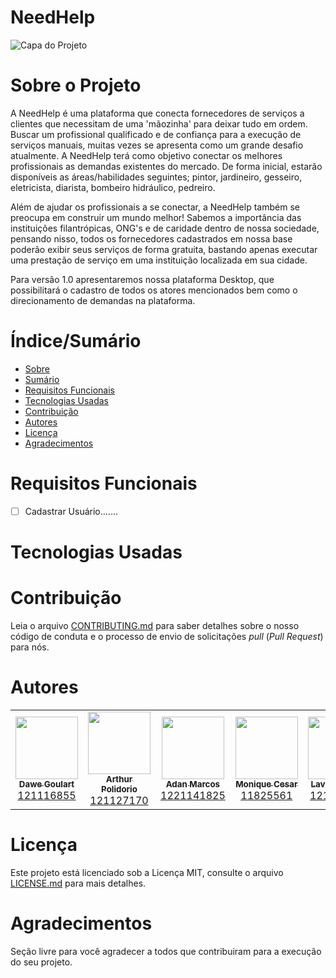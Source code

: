 # NeedHelp


![Capa do Projeto](https://i.ibb.co/ScQSTJP/NEEdHelp.png)

# Sobre o Projeto

A NeedHelp é uma plataforma que conecta fornecedores de serviços a clientes que necessitam de uma 'mãozinha' para deixar tudo em ordem. Buscar um profissional qualificado e de confiança para a execução de serviços manuais, muitas vezes se apresenta como um grande desafio atualmente. A NeedHelp terá como objetivo conectar os melhores profissionais as demandas existentes do mercado. De forma inicial,  estarão disponíveis as áreas/habilidades seguintes; pintor, jardineiro, gesseiro, eletricista, diarista, bombeiro hidráulico, pedreiro.

Além de ajudar os profissionais a se conectar, a NeedHelp também se preocupa em construir um mundo melhor! Sabemos a importância das instituições filantrópicas, ONG's e  de caridade dentro de nossa sociedade, pensando nisso, todos os fornecedores cadastrados em nossa base poderão exibir seus serviços de forma gratuita, bastando apenas executar uma prestação de serviço em uma instituição localizada em sua cidade.

Para versão 1.0 apresentaremos nossa plataforma Desktop, que possibilitará o cadastro de todos os atores mencionados bem como o direcionamento de demandas na plataforma.


# Índice/Sumário

* [Sobre](#sobre-o-projeto)
* [Sumário](#índice/sumário)
* [Requisitos Funcionais](#requisitos-funcionais)
* [Tecnologias Usadas](#tecnologias-usadas)
* [Contribuição](#contribuição)
* [Autores](#autores)
* [Licença](#licença)
* [Agradecimentos](#agradecimentos)


# Requisitos Funcionais 

- [ ] Cadastrar Usuário.......


# Tecnologias Usadas


# Contribuição

Leia o arquivo [CONTRIBUTING.md](CONTRIBUTING.md) para saber detalhes sobre o nosso código de conduta e o processo de envio de solicitações *pull* (*Pull Request*) para nós.

# Autores
<table>
  <tr>
     <td align="center"><a href="https://br.linkedin.com/in/dawe-goulart-77931865"><img src="https://avatars.githubusercontent.com/u/15280979?v=4" width="100px;" alt=""/><br /><sub><b>Dawe Goulart</b></sub></a><br /><a href="https://github.com/daueee" <a href="https://github.com/all-contributors/all-contributors/pulls?q=is%3Apr+reviewed-by%3Akentcdodds" title="Registro Academico">121116855</a>
    <td align="center"><a href="https://www.linkedin.com/in/arthur-polidorio-7021b0213/"><img src="https://avatars.githubusercontent.com/u/102633043?v=4" width="100px;" alt=""/><br /><sub><b>Arthur Polidorio</b></sub></a><br /><a href="https://github.com/ArthurPolidorio" <a href="https://github.com/all-contributors/all-contributors/pulls?q=is%3Apr+reviewed-by%3Akentcdodds" title="Registro Academico">121127170</a>
 <td align="center"><a href="https://www.linkedin.com/in/adan-santos-9896341b1/"><img src="https://avatars.githubusercontent.com/u/103464242?s=400&u=8080498a6c2eddf36c25fc1bb0700ab793674448&v=4" width="100px;" alt=""/><br /><sub><b>Adan Marcos</b></sub></a><br /><a href="https://github.com/adan-marcos" <a href="https://github.com/all-contributors/all-contributors/pulls?q=is%3Apr+reviewed-by%3Akentcdodds" title="Registro Academico">1221141825</a>
 <td align="center"><a href="https://www.linkedin.com/in/monique-aguiar-22bbaa1a3"><img src="https://avatars.githubusercontent.com/u/45017330?v=4" width="100px;" alt=""/><br /><sub><b>Monique Cesar</b></sub></a><br /><a href="https://github.com/Monique120" <a href="https://github.com/all-contributors/all-contributors/pulls?q=is%3Apr+reviewed-by%3Akentcdodds" title="Registro Academico">11825561</a>
 <td align="center"><a href="https://br.linkedin.com/in/lavinia-souza-620327198"><img src="https://avatars.githubusercontent.com/u/100214643?v=4" width="100px;" alt=""/><br /><sub><b>Lavinia Souza</b></sub></a><br /><a href="https://github.com/Lvnluiza" <a href="https://github.com/all-contributors/all-contributors/pulls?q=is%3Apr+reviewed-by%3Akentcdodds" title="Registro Academico">121116616</a>
 <td align="center"><a href="https://www.linkedin.com/in/bruno-miguel-2390b2239/"><img src="https://avatars.githubusercontent.com/u/102559966?v=4" width="100px;" alt=""/><br /><sub><b>Bruno Miguel</b></sub></a><br /><a href="https://github.com/BrunoMiguel02" <a href="https://github.com/all-contributors/all-contributors/pulls?q=is%3Apr+reviewed-by%3Akentcdodds" title="Registro Academico">121118100</a>
 
 <td align="center"><a href="https://www.linkedin.com/in/guilherme-silva-630253218/"><img src="https://avatars.githubusercontent.com/u/102560078?s=400&u=a185d238ada44f196ee69fcb8ffd6044cef4c0b0&v=4" width="100px;" alt=""/><br /><sub><b>Guilherme Silva</b></sub></a><br /><a href="https://github.com/guiss02" <a href="https://github.com/all-contributors/all-contributors/pulls?q=is%3Apr+reviewed-by%3Akentcdodds" title="Registro Academico">121127700</a>
 <td align="center"><a href="https://www.linkedin.com/in/igor-couto-68b879140/"><img src="https://avatars.githubusercontent.com/u/104601973" width="100px;" alt=""/><br /><sub><b>Igor Couto Silva </b></sub></a><br /><a href="https://github.com/Igorc96" <a href="https://github.com/all-contributors/all-contributors/pulls?q=is%3Apr+reviewed-by%3Akentcdodds" title="Registro Academico">11623381</a></td> </table>


# Licença

Este projeto está licenciado sob a Licença MIT,  consulte o arquivo [LICENSE.md](LICENSE.md) para mais detalhes.

# Agradecimentos

Seção livre para você agradecer a todos que contribuiram para a execução do seu projeto.
